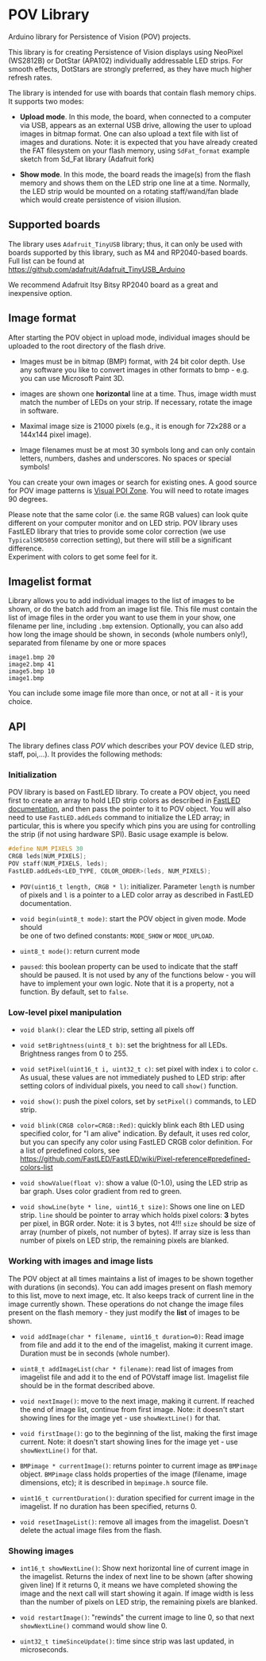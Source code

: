# POV Library
Arduino library for Persistence of Vision (POV) projects.


This library is for creating Persistence of Vision displays using NeoPixel (WS2812B)
or DotStar (APA102) individually addressable LED strips. For smooth effects,
DotStars are strongly preferred, as they have much higher refresh rates.

The library  is intended for use with boards that contain  flash memory chips.
It supports two modes:

*  **Upload mode**. In this mode, the board, when connected to a computer via USB,
   appears as an external USB drive, allowing the user to upload images in bitmap
   format. One can also upload a text file with list of images and durations.
   Note: it is expected that you have already created the FAT filesystem on your
   flash memory, using `SdFat_format` example sketch from Sd_Fat library (Adafruit fork)


*  **Show mode**. In this mode, the board reads the image(s) from the flash memory
   and shows them on the LED strip one line at a time. Normally, the LED strip
   would be mounted on a rotating staff/wand/fan blade which would create
   persistence of vision illusion.


## Supported boards

The library uses `Adafruit_TinyUSB` library; thus, it can only be used with
boards supported by this library, such as M4 and RP2040-based boards. Full
list can be found at https://github.com/adafruit/Adafruit_TinyUSB_Arduino

We recommend Adafruit Itsy Bitsy RP2040 board as a great and inexpensive option.

## Image format

After starting the POV object in upload mode, individual images should be
uploaded to the root directory of the flash drive.

* Images must be in bitmap (BMP) format, with 24 bit color depth. Use any
  software you like to convert images in other formats to bmp - e.g. you can use
  Microsoft Paint 3D.

* images are shown one **horizontal** line at a time. Thus, image width must
  match the number of LEDs on your strip. If necessary, rotate the image in software.

* Maximal image size is 21000 pixels (e.g., it is enough for  72x288 or a 144x144
  pixel image).

* Image filenames must be at most 30 symbols long and can only contain letters,
  numbers, dashes and underscores. No spaces or special symbols!

You can create your own images or search for existing ones.  A good source for
POV image patterns is [Visual  POI Zone](https://visualpoi.zone/patterns/).
You will  need to rotate images 90 degrees.


Please note that the same color (i.e. the same RGB values) can look quite
different on your computer monitor  and on LED strip. POV library uses FastLED
library that tries to provide some color correction (we use `TypicalSMD5050`
correction setting), but there will  still  be a significant difference.  
Experiment with colors to get some feel for it.


## Imagelist format

Library allows you to add individual images to the list of images to be shown,
or do the batch add from an image list file. This file  must contain the
 list of image files in the order you want
to use them in your show, one filename per line, including `.bmp` extension.
Optionally, you can also add how long the image should be shown, in seconds
(whole numbers only!), separated from  filename by one or more spaces
```
image1.bmp 20
image2.bmp 41
image5.bmp 10
image1.bmp
```
You can include some image file more than once, or not at all - it is your
choice.

## API


The library defines class *POV* which describes your POV device (LED strip,
staff, poi,...). It provides the following methods:

### Initialization

POV library is based on FastLED library. To create a POV object, you need
first to create an array to hold LED strip colors as described in
[FastLED documentation](https://github.com/FastLED/FastLED/wiki/Basic-usage), and
then pass the pointer to it to POV object. You will also need to use
`FastLED.addLeds` command to initialize the LED array; in particular, this is
where you specify which pins you are using  for controlling the strip (if not
using hardware SPI). Basic usage example is below.

```c++
#define NUM_PIXELS 30
CRGB leds[NUM_PIXELS];
POV staff(NUM_PIXELS, leds);
FastLED.addLeds<LED_TYPE, COLOR_ORDER>(leds, NUM_PIXELS);
```

* `POV(uint16_t length, CRGB * l)`: initializer. Parameter `length` is
  number of pixels and `l` is a pointer to a LED color array  as described in
  FastLED documentation.     

* `void begin(uint8_t mode)`: start the POV object in given mode. Mode should  
  be one of two defined constants: `MODE_SHOW` or `MODE_UPLOAD`.

* `uint8_t mode()`: return current mode

* `paused`: this boolean property can be used to indicate that the staff should
  be paused. It is not used by any of the functions below - you will have to
  implement your own logic. Note that it is  a property, not a function. By
  default, set to `false`.

### Low-level pixel manipulation

* `void blank()`: clear the LED strip, setting all pixels off

* `void setBrightness(uint8_t b)`: set the brightness for all LEDs. Brightness
  ranges from 0 to 255.  


* `void setPixel(uint16_t i, uint32_t c)`: set pixel with index `i` to color `c`.
  As usual, these values are not immediately pushed to LED strip: after setting
  colors of individual pixels, you need to call `show()` function.


* `void show()`: push the pixel colors, set by `setPixel()` commands, to LED strip.


* `void blink(CRGB color=CRGB::Red)`: quickly blink each 8th LED using specified
  color, for "I am alive" indication. By default, it uses red color, but you can
  specify any  color using FastLED CRGB color definition. For a list of
  predefined colors, see https://github.com/FastLED/FastLED/wiki/Pixel-reference#predefined-colors-list


* `void showValue(float v)`: show a value (0-1.0), using the LED strip as bar graph.
  Uses color gradient from red to green.

* `void showLine(byte * line, uint16_t size)`: Shows one line on LED strip. `line` should be
  pointer to array which holds  pixel colors: **3** bytes per pixel, in BGR order.
  Note: it is 3 bytes, not 4!!!  `size` should be size of array (number of pixels, not number of bytes).
  If array size is less than number of pixels on LED strip, the remaining pixels are blanked.

### Working with images and image lists

The POV object at all times maintains a list of images to be shown together
with durations (in seconds). You can add images present on flash memory to this
list, move to next image, etc. It also keeps track of current line in the
image currently shown. These operations do not change the image files present
on the flash memory - they just modify the **list** of images to be shown.

* `void addImage(char * filename, uint16_t duration=0)`:
  Read  image from file  and add it to  the end of the  imagelist, making it current
  image. Duration must be in seconds (whole number).

* `uint8_t addImageList(char * filename)`: read list of images from imagelist
  file and add it to the end of POVstaff  image list. Imagelist file should
  be in the format described above.

* `void nextImage()`: move to the next image, making it current. If reached
  the end of image list, continue from first image. Note: it doesn't start
  showing lines for the image yet - use `showNextLine()` for that.

* `void firstImage()`: go to the beginning of the list, making the first image
  current.  Note: it doesn't start
  showing lines for the image yet - use `showNextLine()` for that.


* `BMPimage * currentImage()`: returns pointer to current image as `BMPimage`
  object. `BMPimage` class holds properties of the image (filename, image  
  dimensions, etc); it is described in `bmpimage.h` source file.

* `uint16_t currentDuration()`: duration specified for current image in the
  imagelist. If no duration has been specified, returns 0.

 *  `void resetImageList()`: remove all images from the  imagelist. Doesn't
   delete the actual image files from the flash.



### Showing images

* `int16_t showNextLine()`:  Show next horizontal line of current image in the  imagelist.
  Returns the index of next line to be shown  (after showing given line)
  If it returns 0, it means we have completed showing the image and
  the next call will start showing it again.   If image width  is less than
  the number of pixels on LED strip, the remaining pixels are blanked.



* `void restartImage()`: "rewinds" the current image to line 0, so that next
  `showNextLine()` command would show line 0.



* `uint32_t timeSinceUpdate()`: time since strip was last updated, in microseconds.
